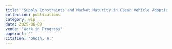 ```yaml
---
title: "Supply Constraints and Market Maturity in Clean Vehicle Adoption: Reassessing the Counterfactual in California’s Bay Area"
collection: publications
category: wip
date: 2025-06-09
venue: "Work in Progress"
paperurl: ""
citation: "Ghosh, A."
---
```

